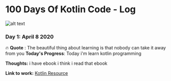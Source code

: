 # 100 Days Of Kotlin Code - Log 


![alt text](https://miro.medium.com/max/311/1*3T_W1dMbDAYkClPejRAUIw.png)
 ### Day 1: April 8 2020
:fire: **Quote** : The beautiful thing about learning is that nobody can take it away from you
**Today's Progress**: Today i'm learn kotlin programming

**Thoughts:** i have ebook i think i read that ebook

**Link to work:** [Kotlin Resource](https://kotlinlang.org/docs/reference/)


